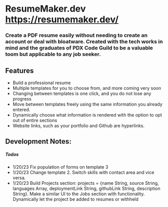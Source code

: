 # ResumeMaker.dev https://resumemaker.dev/

### Create a PDF resume easily without needing to create an account or deal with bloatware. Created with the tech works in mind and the graduates of PDX Code Guild to be a valuable toom but applicable to any job seeker.

## Features
- Build a professional resume 
- Multiple templates for you to choose from, and more coming very soon
- Changing between templates is one click, and you do not lose any progress
- Move between templates freely using the same information you already entered.
- Dynamically choose what information is rendered with the option to opt out of entire sections
- Website links, such as your portfolio and Github are hyperlinks.


## Development Notes:
##### Todos
- 1/20/23 Fix population of forms on template 3 
- 1/20/23 Change template 2. Switch skills with contact area and vice versa.
- 1/20/23 Build Projects section: projects = {name String, source String, languages Array, deploymentLink String, githubLink String, description String}. Make a similar UI to the Jobs section with functionality. Dynamically let the project be added to resumes or withheld 
